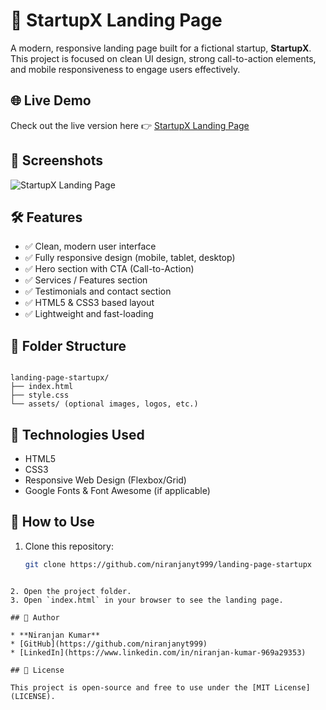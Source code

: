 
# 🚀 StartupX Landing Page

A modern, responsive landing page built for a fictional startup, **StartupX**. This project is focused on clean UI design, strong call-to-action elements, and mobile responsiveness to engage users effectively.

## 🌐 Live Demo

Check out the live version here 👉 [StartupX Landing Page](https://niranjanyt999.github.io/landing-page-startupx/)

## 📸 Screenshots

![StartupX Landing Page](https://raw.githubusercontent.com/niranjanyt999/landing-page-startupx/main/screenshot.png)

## 🛠️ Features

- ✅ Clean, modern user interface
- ✅ Fully responsive design (mobile, tablet, desktop)
- ✅ Hero section with CTA (Call-to-Action)
- ✅ Services / Features section
- ✅ Testimonials and contact section
- ✅ HTML5 & CSS3 based layout
- ✅ Lightweight and fast-loading

## 📁 Folder Structure

```

landing-page-startupx/
├── index.html
├── style.css
└── assets/ (optional images, logos, etc.)

````

## 🔧 Technologies Used

- HTML5
- CSS3
- Responsive Web Design (Flexbox/Grid)
- Google Fonts & Font Awesome (if applicable)

## 📌 How to Use

1. Clone this repository:
   ```bash
   git clone https://github.com/niranjanyt999/landing-page-startupx
````

2. Open the project folder.
3. Open `index.html` in your browser to see the landing page.

## 🙌 Author

* **Niranjan Kumar**
* [GitHub](https://github.com/niranjanyt999)
* [LinkedIn](https://www.linkedin.com/in/niranjan-kumar-969a29353)

## 📃 License

This project is open-source and free to use under the [MIT License](LICENSE).


